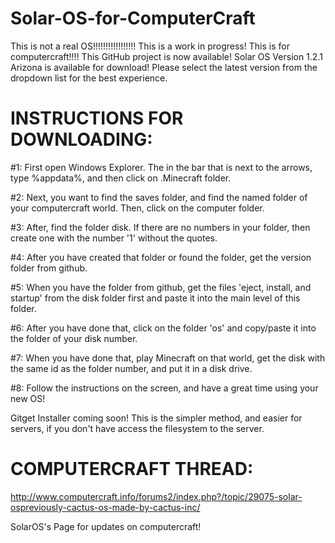 # Solar-OS-for-ComputerCraft
This is not a real OS!!!!!!!!!!!!!!!!! This is a work in progress! This is for computercraft!!!!
This GitHub project is now available! 
Solar OS Version 1.2.1 Arizona is available for download!
Please select the latest version from the dropdown list for the best experience.
# INSTRUCTIONS FOR DOWNLOADING:
#1: First open Windows Explorer. The in the bar that is next to the arrows, type %appdata%, and then click on .Minecraft folder.

#2: Next, you want to find the saves folder, and find the named folder of your computercraft world. Then, click on the computer folder.

#3: After, find the folder disk. If there are no numbers in your folder, then create one with the number '1' without the quotes.

#4: After you have created that folder or found the folder, get the version folder from github.

#5: When you have the folder from github, get the files 'eject, install, and startup' from the disk folder first and paste it into the main level of this folder.

#6: After you have done that, click on the folder 'os' and copy/paste it into the folder of your disk number.

#7: When you have done that, play Minecraft on that world, get the disk with the same id as the folder number, and put it in a disk drive.

#8: Follow the instructions on the screen, and have a great time using your new OS!

Gitget Installer coming soon! This is the simpler method, and easier for servers, if you don't have access the filesystem to the server.


# COMPUTERCRAFT THREAD:
http://www.computercraft.info/forums2/index.php?/topic/29075-solar-ospreviously-cactus-os-made-by-cactus-inc/

SolarOS's Page for updates on computercraft!
